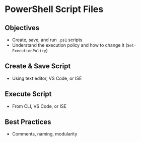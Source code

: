 # PowerShell Script Files

## Objectives

- Create, save, and run `.ps1` scripts
- Understand the execution policy and how to change it (`Set-ExecutionPolicy`)

## Create & Save Script

- Using text editor, VS Code, or ISE

## Execute Script

- From CLI, VS Code, or ISE

## Best Practices

- Comments, naming, modularity